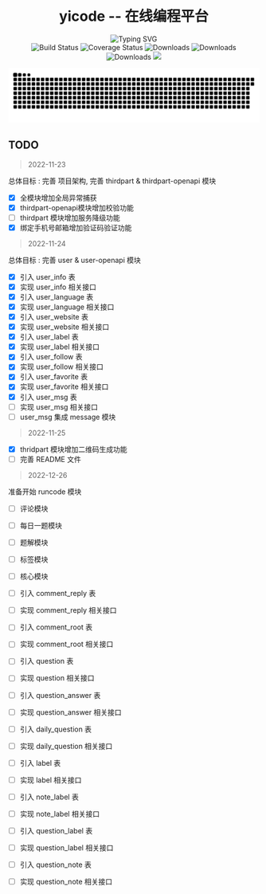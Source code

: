 <div align="center">
  <div><h1>yicode -- 在线编程平台</h1></div>
  <div style="position: relative">
    <img
      src="https://readme-typing-svg.demolab.com?font=Fira+Code&pause=3000&center=%E9%94%99%E8%AF%AF%E7%9A%84&vCenter=%E9%94%99%E8%AF%AF%E7%9A%84&width=435&lines=Buddha+bless%2Csimple+code+every+time!"
      alt="Typing SVG"
    />
  </div>
  <div>
    <img
      src="https://img.shields.io/badge/yicode-0.1-success.svg"
      alt="Build Status"
    />
    <img
      src="https://img.shields.io/badge/Spring%20Cloud-Hoxton.SR12-blue.svg"
      alt="Coverage Status"
    />
    <img
      src="https://img.shields.io/badge/Spring%20Cloud%20Alibaba-2.2.7.RELEASE-blue.svg"
      alt="Downloads"
    />
    <img
      src="https://img.shields.io/badge/Spring%20Boot-2.3.12.RELEASE-blue.svg"
      alt="Downloads"
    />
    <img
      src="https://img.shields.io/badge/Vue-2.7-blue.svg"
      alt="Downloads"
    />
    <img
      src="https://visitor-badge.glitch.me/badge?page_id=yixihan.yicode&left_color=green&right_color=red"
    />
  </div>
</div>
<div align="center">

![](https://github.com/yixihan/yicode/blob/master/assets/github-contribution-grid-snake.svg)
</div>

## TODO

> 2022-11-23

总体目标 : 完善 项目架构, 完善 thirdpart & thirdpart-openapi 模块
- [x] 全模块增加全局异常捕获
- [x] thirdpart-openapi模块增加校验功能
- [ ] thirdpart 模块增加服务降级功能
- [x] 绑定手机号邮箱增加验证码验证功能

> 2022-11-24

总体目标 : 完善 user & user-openapi 模块
- [x] 引入 user_info 表
- [x] 实现 user_info 相关接口
- [x] 引入 user_language 表
- [x] 实现 user_language 相关接口
- [x] 引入 user_website 表
- [x] 实现 user_website 相关接口
- [x] 引入 user_label 表
- [x] 实现 user_label 相关接口
- [x] 引入 user_follow 表
- [x] 实现 user_follow 相关接口
- [x] 引入 user_favorite 表
- [x] 实现 user_favorite 相关接口
- [x] 引入 user_msg 表
- [ ] 实现 user_msg 相关接口
- [ ] user_msg 集成 message 模块

> 2022-11-25

- [x] thridpart 模块增加二维码生成功能
- [ ] 完善 README 文件

> 2022-12-26

准备开始 runcode 模块
- [ ] 评论模块
- [ ] 每日一题模块
- [ ] 题解模块
- [ ] 标签模块
- [ ] 核心模块

- [ ] 引入 comment_reply 表
- [ ] 实现 comment_reply 相关接口
- [ ] 引入 comment_root 表
- [ ] 实现 comment_root 相关接口
- [ ] 引入 question 表
- [ ] 实现 question 相关接口
- [ ] 引入 question_answer 表
- [ ] 实现 question_answer 相关接口
- [ ] 引入 daily_question 表
- [ ] 实现 daily_question 相关接口
- [ ] 引入 label 表
- [ ] 实现 label 相关接口
- [ ] 引入 note_label 表
- [ ] 实现 note_label 相关接口
- [ ] 引入 question_label 表
- [ ] 实现 question_label 相关接口
- [ ] 引入 question_note 表
- [ ] 实现 question_note 相关接口
